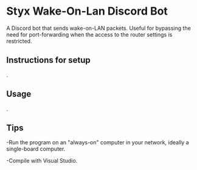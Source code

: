 # Styx Wake-On-Lan Discord Bot
A Discord bot that sends wake-on-LAN packets. Useful for bypassing the need for
port-forwarding when the access to the router settings is restricted.

## Instructions for setup

.

## Usage

.

## Tips

-Run the program on an "always-on" computer in your network, ideally a single-board computer.

-Compile with Visual Studio.
